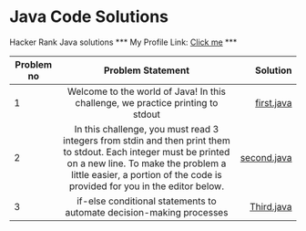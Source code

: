 # Java Code Solutions
Hacker Rank Java solutions ***
My Profile Link: [Click me](https://www.hackerrank.com/singlar414) ***

| Problem no        | Problem Statement          | Solution |
| ------------- |:-------------:| -----:|
|  1| Welcome to the world of Java! In this challenge, we practice printing to stdout | [first.java](https://github.com/rahulgupta1999/JavaCodeSolutions/blob/master/first.java) |
|  2| In this challenge, you must read 3 integers from stdin and then print them to stdout. Each integer must be printed on a new line. To make the problem a little easier, a portion of the code is provided for you in the editor below. | [second.java](https://github.com/rahulgupta1999/JavaCodeSolutions/blob/master/second.java) |
|  3| if-else conditional statements to automate decision-making processes| [Third.java](https://github.com/rahulgupta1999/JavaCodeSolutions/blob/master/third.java) |
